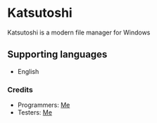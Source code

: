 # Katsutoshi

Katsutoshi is a modern file manager for Windows

## Supporting languages

* English

  
### Credits
* Programmers: [Me](https://github.com/ltachiUchiha)
* Testers: [Me](https://github.com/ltachiUchiha)
